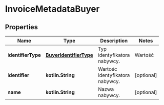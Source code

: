 
# InvoiceMetadataBuyer

## Properties
| Name | Type | Description | Notes |
| ------------ | ------------- | ------------- | ------------- |
| **identifierType** | [**BuyerIdentifierType**](BuyerIdentifierType.md) | Typ identyfikatora nabywcy. | Wartość | Opis | | --- | --- | | None | Brak identyfikatora nabywcy | | Other | Inny | | Nip | NIP | | VatUe | VAT UE |  |  |
| **identifier** | **kotlin.String** | Wartośc identyfikatora nabywcy. |  [optional] |
| **name** | **kotlin.String** | Nazwa nabywcy. |  [optional] |



